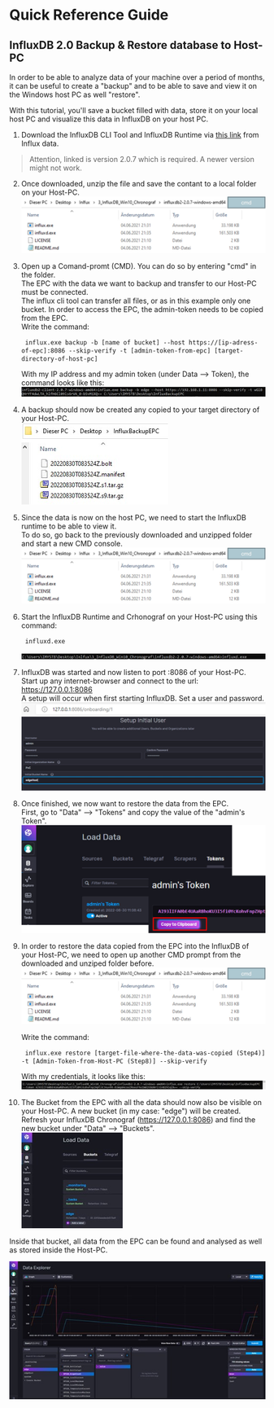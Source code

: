 # Quick Reference Guide<br>

## InfluxDB 2.0 Backup & Restore database to Host-PC

In order to be able to analyze data of your machine over a period of months, it can be useful to create a "backup" and to be able to save and view it on the Windows host PC as well "restore".

With this tutorial, you'll save a bucket filled with data, store it on your local host PC and visualize this data in InfluxDB on your host PC.

1. Download the InfluxDB CLI Tool and InfluxDB Runtime via [this link](https://dl.influxdata.com/influxdb/releases/influxdb2-2.0.7-windows-amd64.zip) from Influx data.
> Attention, linked is version 2.0.7 which is required. A newer version might not work.

2. Once downloaded, unzip the file and save the contant to a local folder on your Host-PC. <br>
![Backup_Files](../../images/BackupRestore_4.jpg) <br>

3. Open up a Comand-promt (CMD). You can do so by entering "cmd" in the folder. <br>
The EPC with the data we want to backup and transfer to our Host-PC must be connected. <br> The influx cli tool can transfer all files, or as in this example only one bucket. In order to access the EPC, the admin-token needs to be copied from the EPC. <br>
Write the command: <br>

        influx.exe backup -b [name of bucket] --host https://[ip-adress-of-epc]:8086 --skip-verify -t [admin-token-from-epc] [target-directory-of-host-pc] 

    With my IP address and my admin token (under Data --> Token), the command looks like this: <br>
    ![InfluxCLI_Copy](../../images/BackupRestore_2.jpg) <br>

4. A backup should now be created any copied to your target directory of your Host-PC. <br>
![BackedUp-Files](../../images/BackupRestore_3.jpg) <br>

5. Since the data is now on the host PC, we need to start the InfluxDB runtime to be able to view it. <br>
To do so, go back to the previously downloaded and unzipped folder and start a new CMD console. <br>
![Backup_Files2](../../images/BackupRestore_4.jpg) <br>

6. Start the InfluxDB Runtime and Crhonograf on your Host-PC using this command: <br>

        influxd.exe

    ![Start_InfluxDB](../../images/BackupRestore_5.jpg) <br>   

7. InfluxDB was started and now listen to port :8086 of your Host-PC. <br>
Start up any internet-browser and connect to the url: https://127.0.0.1:8086 <br>
A setup will occur when first starting InfluxDB. Set a user and password. <br>
![FirstStartInflux](../../images/BackupRestore_6.jpg) <br>   

8. Once finished, we now want to restore the data from the EPC. <br>
First, go to "Data" --> "Tokens" and copy the value of the "admin's Token". <br>
![AdminToken_HostPC](../../images/BackupRestore_7.jpg) <br>   

9. In order to restore the data copied from the EPC into the InfluxDB of your Host-PC, we need to open up another CMD prompt from the downloaded and unziped folder before. <br>
![Backup_Files3](../../images/BackupRestore_4.jpg) <br>

    Write the command: <br>

        influx.exe restore [target-file-where-the-data-was-copied (Step4)] -t [Admin-Token-from-Host-PC (Step8)] --skip-verify

    With my credentials, it looks like this: <br>
    ![RestoreFiles](../../images/BackupRestore_8.jpg) <br>

10. The Bucket from the EPC with all the data should now also be visible on your Host-PC. A new bucket (in my case: "edge") will be created. <br>
Refresh your InfluxDB Chronograf (https://127.0.0.1:8086) and find the new bucket under "Data" --> "Buckets". <br>
![RestoredBucketfromEPC](../../images/BackupRestore_9.jpg) <br>

Inside that bucket, all data from the EPC can be found and analysed as well as stored inside the Host-PC. <br>

![RestoredBucketfromEPC2](../../images/BackupRestore_10.jpg) <br>
